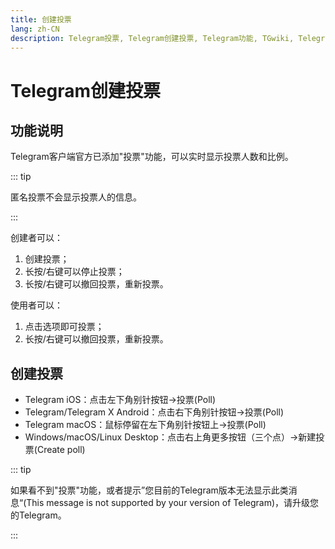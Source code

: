 ```yaml
---
title: 创建投票
lang: zh-CN
description: Telegram投票, Telegram创建投票, Telegram功能, TGwiki, Telegram知识库
---
```


# Telegram创建投票

## 功能说明

Telegram客户端官方已添加"投票"功能，可以实时显示投票人数和比例。

::: tip

匿名投票不会显示投票人的信息。

:::

创建者可以：

1. 创建投票；
2. 长按/右键可以停止投票；
3. 长按/右键可以撤回投票，重新投票。

使用者可以：

1. 点击选项即可投票；
2. 长按/右键可以撤回投票，重新投票。

## 创建投票

* Telegram iOS：点击左下角别针按钮->投票(Poll)
* Telegram/Telegram X Android：点击右下角别针按钮->投票(Poll)
* Telegram macOS：鼠标停留在左下角别针按钮上->投票(Poll)
* Windows/macOS/Linux Desktop：点击右上角更多按钮（三个点）->新建投票(Create poll)

::: tip

如果看不到"投票"功能，或者提示”您目前的Telegram版本无法显示此类消息“(This message is not supported by your version of Telegram)，请升级您的Telegram。

:::

